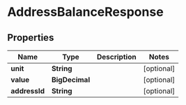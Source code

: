 

# AddressBalanceResponse


## Properties

Name | Type | Description | Notes
------------ | ------------- | ------------- | -------------
**unit** | **String** |  |  [optional]
**value** | **BigDecimal** |  |  [optional]
**addressId** | **String** |  |  [optional]



